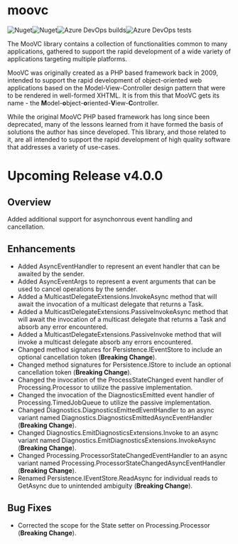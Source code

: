 # moovc

![Nuget](https://img.shields.io/nuget/v/moovc?style=plastic)![Nuget](https://img.shields.io/nuget/dt/moovc?style=plastic)![Azure DevOps builds](https://img.shields.io/azure-devops/build/vmartinspaul/MooVC/2?style=plastic)![Azure DevOps tests](https://img.shields.io/azure-devops/tests/vmartinspaul/MooVC/2?style=plastic)

The MooVC library contains a collection of functionalities common to many applications, gathered to support the rapid development of a wide variety of applications targeting multiple platforms.

MooVC was originally created as a PHP based framework back in 2009, intended to support the rapid development of object-oriented web applications based on the Model-View-Controller design pattern that were to be rendered in well-formed XHTML.  It is from this that MooVC gets its name - the **M**odel-**o**bject-**o**riented-**V**iew-**C**ontroller.

While the original MooVC PHP based framework has long since been deprecated, many of the lessons learned from it have formed the basis of solutions the author has since developed.  This library, and those related to it, are all intended to support the rapid development of high quality software that addresses a variety of use-cases.

# Upcoming Release v4.0.0

## Overview

Added additional support for asynchonrous event handling and cancellation.

## Enhancements

- Added AsyncEventHandler to represent an event handler that can be awaited by the sender.
- Added AsyncEventArgs to represent a event arguments that can be used to cancel operations by the sender.
- Added a MulticastDelegateExtensions.InvokeAsync method that will await the invocation of a multicast delegate that returns a Task.
- Added a MulticastDelegateExtensions.PassiveInvokeAsync method that will await the invocation of a multicast delegate that returns a Task and absorb any error encountered.
- Added a MulticastDelegateExtensions.PassiveInvoke method that will invoke a multicast delegate absorb any errors encountered.
- Changed method signatures for Persistence.IEventStore to include an optional cancellation token (**Breaking Change**).
- Changed method signatures for Persistence.IStore to include an optional cancellation token (**Breaking Change**).
- Changed the invocation of the ProcessStateChanged event handler of Processing.Processor to utilize the passive implementation.
- Changed the invocation of the DiagnosticsEmitted event handler of Processing.TimedJobQueue to utilize the passive implementation.
- Changed Diagnostics.DiagnosticsEmittedEventHandler to an async variant named Diagnostics.DiagnosticsEmittedAsyncEventHandler (**Breaking Change**).
- Changed Diagnostics.EmitDiagnosticsExtensions.Invoke to an async variant named Diagnostics.EmitDiagnosticsExtensions.InvokeAsync (**Breaking Change**).
- Changed Processing.ProcessorStateChangedEventHandler to an async variant named Processing.ProcessorStateChangedAsyncEventHandler (**Breaking Change**).
- Renamed Persistence.IEventStore.ReadAsync for individual reads to GetAsync due to unintended ambiguity (**Breaking Change**).

## Bug Fixes

- Corrected the scope for the State setter on Processing.Processor (**Breaking Change**).